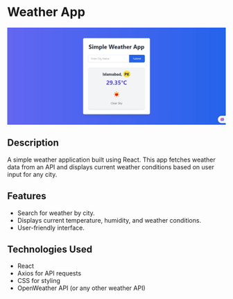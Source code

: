 # Weather App



<div align="center">
<img src="public/weather-app.jpg" align="center" width="1280"/>
</div>



## Description

A simple weather application built using React. This app fetches weather data from an API and displays current weather conditions based on user input for any city.

## Features

- Search for weather by city.
- Displays current temperature, humidity, and weather conditions.
- User-friendly interface.

## Technologies Used

- React
- Axios for API requests
- CSS for styling
- OpenWeather API (or any other weather API)

